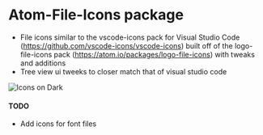 # Atom-File-Icons package

- File icons similar to the vscode-icons pack for Visual Studio Code (https://github.com/vscode-icons/vscode-icons) built off of the logo-file-icons pack (https://atom.io/packages/logo-file-icons) with tweaks and additions
- Tree view ui tweeks to closer match that of visual studio code

![Icons on Dark](https://raw.githubusercontent.com/donovanhiland/atom-file-icons/master/icons-on-dark.png)

#### TODO
- Add icons for font files
